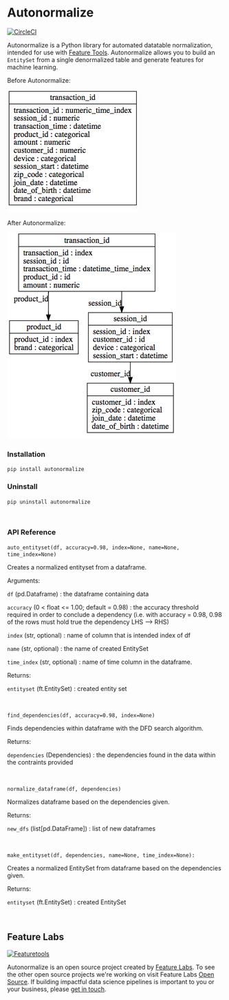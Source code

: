 # Autonormalize

[![CircleCI](https://circleci.com/gh/FeatureLabs/autonormalize.svg?style=shield&circle-token=b890443ca669d7e88d62ad2fd712f92951550c4a)](https://circleci.com/gh/FeatureLabs/autonormalize)

Autonormalize is a Python library for automated datatable normalization, intended for use with [Feature Tools](https://github.com/Featuretools/featuretools). Autonormalize allows you to build an `EntitySet` from a single denormalized table and generate features for machine learning.

Before Autonormalize:

![](screenshots/before.png)   

After Autonormalize:

![](screenshots/after.png)
<br />
### Installation
```shell
pip install autonormalize
```
### Uninstall
```shell
pip uninstall autonormalize
```
<br />

### API Reference
```shell
auto_entityset(df, accuracy=0.98, index=None, name=None, time_index=None)
```
Creates a normalized entityset from a dataframe.

Arguments:

`df` (pd.Dataframe) : the dataframe containing data

`accuracy` (0 < float <= 1.00; default = 0.98) : the accuracy threshold required in order to conclude a dependency (i.e. with accuracy = 0.98, 0.98 of the rows must hold true the dependency LHS --> RHS)

`index` (str, optional) : name of column that is intended index of df

`name` (str, optional) : the name of created EntitySet

`time_index` (str, optional) : name of time column in the dataframe.

Returns:

`entityset` (ft.EntitySet) : created entity set

<br />

```shell
find_dependencies(df, accuracy=0.98, index=None)
```
Finds dependencies within dataframe with the DFD search algorithm.

Returns:

`dependencies` (Dependencies) : the dependencies found in the data within the contraints provided

<br />

```shell
normalize_dataframe(df, dependencies)
```
Normalizes dataframe based on the dependencies given.

Returns:

`new_dfs` (list[pd.DataFrame]) : list of new dataframes

<br />

```shell
make_entityset(df, dependencies, name=None, time_index=None):
```
Creates a normalized EntitySet from dataframe based on the dependencies given.

Returns:

`entityset` (ft.EntitySet) : created EntitySet

<br />

## Feature Labs
<a href="https://www.featurelabs.com/">
    <img src="http://www.featurelabs.com/wp-content/uploads/2017/12/logo.png" alt="Featuretools" />
</a>

Autonormalize is an open source project created by [Feature Labs](https://www.featurelabs.com/). To see the other open source projects we're working on visit Feature Labs [Open Source](https://www.featurelabs.com/open). If building impactful data science pipelines is important to you or your business, please [get in touch](https://www.featurelabs.com/contact/).
